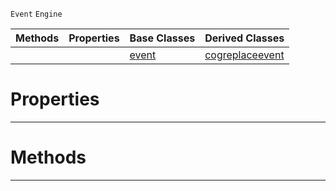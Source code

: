  `Event` `Engine`



|Methods|Properties|Base Classes|Derived Classes|
|---|---|---|---|
| | |[event](https://github.com/ArendDanielek/ZeroDocsTest/blob/master/code_reference/class_reference/event.markdown)|[cogreplaceevent](https://github.com/ArendDanielek/ZeroDocsTest/blob/master/code_reference/class_reference/cogreplaceevent.markdown)|


 #  Properties


---  
 #  Methods


---  
 
  
  
  
  
  
  
  

 